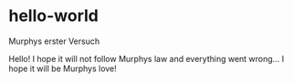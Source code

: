 # hello-world
Murphys erster Versuch

Hello!
I hope it will not follow Murphys law and everything went wrong... I hope it will be Murphys love!
